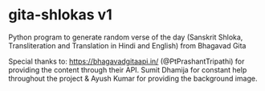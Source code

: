 # gita-shlokas v1
Python program to generate random verse of the day (Sanskrit Shloka, Transliteration and Translation in Hindi and English) from Bhagavad Gita

Special thanks to:
https://bhagavadgitaapi.in/ (@PtPrashantTripathi) for providing the content through their API.
Sumit Dhamija for constant help throughout the project &
Ayush Kumar for providing the background image.

